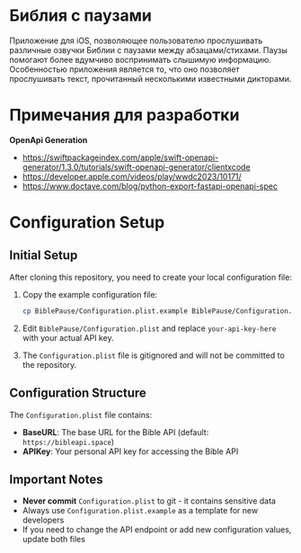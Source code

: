 # Библия с паузами

Приложение для iOS, позволяющее пользователю прослушивать различные озвучки Библии с паузами между абзацами/стихами. Паузы помогают более вдумчиво воспринимать слышимую информацию. Особенностью приложения является то, что оно позволяет прослушивать текст, прочитанный несколькими известными дикторами.

# Примечания для разработки

**OpenApi Generation**

- https://swiftpackageindex.com/apple/swift-openapi-generator/1.3.0/tutorials/swift-openapi-generator/clientxcode
- https://developer.apple.com/videos/play/wwdc2023/10171/
- https://www.doctave.com/blog/python-export-fastapi-openapi-spec

# Configuration Setup

## Initial Setup

After cloning this repository, you need to create your local configuration file:

1. Copy the example configuration file:
   ```bash
   cp BiblePause/Configuration.plist.example BiblePause/Configuration.plist
   ```

2. Edit `BiblePause/Configuration.plist` and replace `your-api-key-here` with your actual API key.

3. The `Configuration.plist` file is gitignored and will not be committed to the repository.

## Configuration Structure

The `Configuration.plist` file contains:
- **BaseURL**: The base URL for the Bible API (default: `https://bibleapi.space`)
- **APIKey**: Your personal API key for accessing the Bible API

## Important Notes

- **Never commit** `Configuration.plist` to git - it contains sensitive data
- Always use `Configuration.plist.example` as a template for new developers
- If you need to change the API endpoint or add new configuration values, update both files


